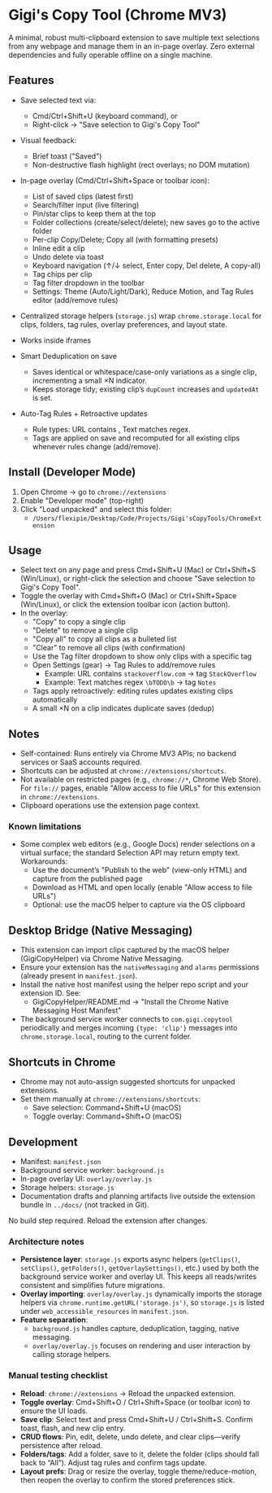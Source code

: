 # Gigi's Copy Tool (Chrome MV3)

A minimal, robust multi-clipboard extension to save multiple text selections from any webpage and manage them in an in-page overlay. Zero external dependencies and fully operable offline on a single machine.

## Features

- Save selected text via:
  - Cmd/Ctrl+Shift+U (keyboard command), or
  - Right-click → "Save selection to Gigi's Copy Tool"
- Visual feedback:
  - Brief toast ("Saved")
  - Non-destructive flash highlight (rect overlays; no DOM mutation)
- In-page overlay (Cmd/Ctrl+Shift+Space or toolbar icon):
  - List of saved clips (latest first)
  - Search/filter input (live filtering)
  - Pin/star clips to keep them at the top
  - Folder collections (create/select/delete); new saves go to the active folder
  - Per-clip Copy/Delete; Copy all (with formatting presets)
  - Inline edit a clip
  - Undo delete via toast
  - Keyboard navigation (↑/↓ select, Enter copy, Del delete, A copy-all)
  - Tag chips per clip
  - Tag filter dropdown in the toolbar
  - Settings: Theme (Auto/Light/Dark), Reduce Motion, and Tag Rules editor (add/remove rules)
- Centralized storage helpers (`storage.js`) wrap `chrome.storage.local` for clips, folders, tag rules, overlay preferences, and layout state.
- Works inside iframes

- Smart Deduplication on save
  - Saves identical or whitespace/case-only variations as a single clip, incrementing a small ×N indicator.
  - Keeps storage tidy; existing clip’s `dupCount` increases and `updatedAt` is set.

- Auto-Tag Rules + Retroactive updates
  - Rule types: URL contains <substring>, Text matches regex.
  - Tags are applied on save and recomputed for all existing clips whenever rules change (add/remove).

## Install (Developer Mode)

1. Open Chrome → go to `chrome://extensions`
2. Enable "Developer mode" (top-right)
3. Click "Load unpacked" and select this folder:
   - `/Users/flexipie/Desktop/Code/Projects/Gigi'sCopyTools/ChromeExtension`

## Usage

- Select text on any page and press Cmd+Shift+U (Mac) or Ctrl+Shift+S (Win/Linux), or right-click the selection and choose "Save selection to Gigi's Copy Tool".
- Toggle the overlay with Cmd+Shift+O (Mac) or Ctrl+Shift+Space (Win/Linux), or click the extension toolbar icon (action button).
- In the overlay:
  - "Copy" to copy a single clip
  - "Delete" to remove a single clip
  - "Copy all" to copy all clips as a bulleted list
  - "Clear" to remove all clips (with confirmation)
  - Use the Tag filter dropdown to show only clips with a specific tag
  - Open Settings (gear) → Tag Rules to add/remove rules
    - Example: URL contains `stackoverflow.com` → tag `StackOverflow`
    - Example: Text matches regex `\bTODO\b` → tag `Notes`
  - Tags apply retroactively: editing rules updates existing clips automatically
  - A small ×N on a clip indicates duplicate saves (dedup)

## Notes

- Self-contained: Runs entirely via Chrome MV3 APIs; no backend services or SaaS accounts required.
- Shortcuts can be adjusted at `chrome://extensions/shortcuts`.
- Not available on restricted pages (e.g., `chrome://*`, Chrome Web Store). For `file://` pages, enable "Allow access to file URLs" for this extension in `chrome://extensions`.
- Clipboard operations use the extension page context.

### Known limitations

- Some complex web editors (e.g., Google Docs) render selections on a virtual surface; the standard Selection API may return empty text. Workarounds:
  - Use the document’s "Publish to the web" (view-only HTML) and capture from the published page
  - Download as HTML and open locally (enable "Allow access to file URLs")
  - Optional: use the macOS helper to capture via the OS clipboard

## Desktop Bridge (Native Messaging)

- This extension can import clips captured by the macOS helper (GigiCopyHelper) via Chrome Native Messaging.
- Ensure your extension has the `nativeMessaging` and `alarms` permissions (already present in `manifest.json`).
- Install the native host manifest using the helper repo script and your extension ID. See:
  - GigiCopyHelper/README.md → "Install the Chrome Native Messaging Host Manifest"
- The background service worker connects to `com.gigi.copytool` periodically and merges incoming `{type: 'clip'}` messages into `chrome.storage.local`, routing to the current folder.

## Shortcuts in Chrome

- Chrome may not auto-assign suggested shortcuts for unpacked extensions.
- Set them manually at `chrome://extensions/shortcuts`:
  - Save selection: Command+Shift+U (macOS)
  - Toggle overlay: Command+Shift+O (macOS)

## Development

- Manifest: `manifest.json`
- Background service worker: `background.js`
- In-page overlay UI: `overlay/overlay.js`
- Storage helpers: `storage.js`
- Documentation drafts and planning artifacts live outside the extension bundle in `../docs/` (not tracked in Git).

No build step required. Reload the extension after changes.

### Architecture notes

- **Persistence layer**: `storage.js` exports async helpers (`getClips()`, `setClips()`, `getFolders()`, `getOverlaySettings()`, etc.) used by both the background service worker and overlay UI. This keeps all reads/writes consistent and simplifies future migrations.
- **Overlay importing**: `overlay/overlay.js` dynamically imports the storage helpers via `chrome.runtime.getURL('storage.js')`, so `storage.js` is listed under `web_accessible_resources` in `manifest.json`.
- **Feature separation**:
  - `background.js` handles capture, deduplication, tagging, native messaging.
  - `overlay/overlay.js` focuses on rendering and user interaction by calling storage helpers.

### Manual testing checklist

- **Reload**: `chrome://extensions` → Reload the unpacked extension.
- **Toggle overlay**: Cmd+Shift+O / Ctrl+Shift+Space (or toolbar icon) to ensure the UI loads.
- **Save clip**: Select text and press Cmd+Shift+U / Ctrl+Shift+S. Confirm toast, flash, and new clip entry.
- **CRUD flows**: Pin, edit, delete, undo delete, and clear clips—verify persistence after reload.
- **Folders/tags**: Add a folder, save to it, delete the folder (clips should fall back to “All”). Adjust tag rules and confirm tags update.
- **Layout prefs**: Drag or resize the overlay, toggle theme/reduce-motion, then reopen the overlay to confirm the stored preferences stick.

